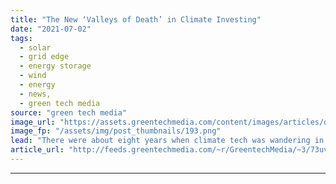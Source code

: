 ```yaml
---
title: "The New ‘Valleys of Death’ in Climate Investing"
date: "2021-07-02"
tags: 
  - solar
  - grid edge
  - energy storage
  - wind
  - energy
  - news,
  - green tech media
source: "green tech media"
image_url: "https://assets.greentechmedia.com/content/images/articles/drought-skull.jpg"
image_fp: "/assets/img/post_thumbnails/193.png"
lead: "There were about eight years when climate tech was wandering in the wilderness, so to speak. It started after the Solyndra bankruptcy in 2011 and ended about two years ago, when the market began heating up again. During that time, people in this spac ..."
article_url: "http://feeds.greentechmedia.com/~r/GreentechMedia/~3/73uvF0vN6so/the-new-valleys-of-death-in-climate-investing"
---
```


---
